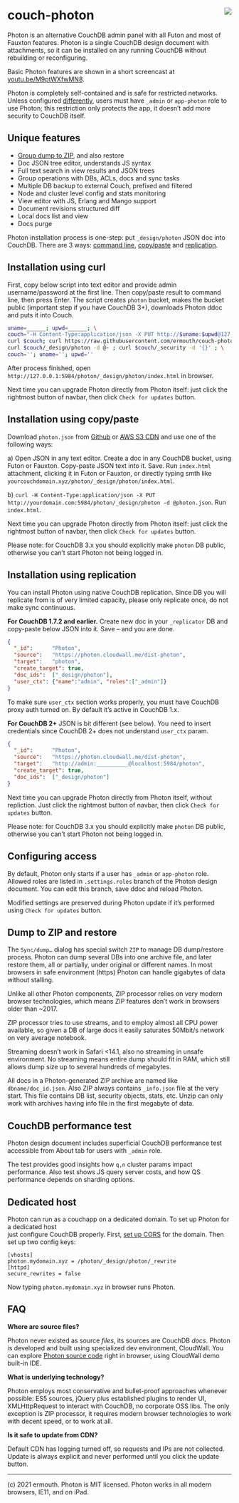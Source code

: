 # <img align="right" src="http://jquerymy.com/kod/photon-github.png" /> couch-photon
Photon is an alternative CouchDB admin panel with all Futon and most of Fauxton features. Photon is a single CouchDB design document with attachments, so it can be installed on any running CouchDB without rebuilding or reconfiguring.

Basic Photon features are shown in a short screencast at [youtu.be/M9ptWXfwMN8](https://youtu.be/M9ptWXfwMN8).

Photon is completely self-contained and is safe for restricted networks. Unless configured [differently](#configuring-access), users must have `_admin` or `app-photon` role to use Photon; this restriction only protects the app, it doesn’t add more security to CouchDB itself.

## Unique features

* [Group dump to ZIP](#dump-to-zip-and-restore), and also restore
* Doc JSON tree editor, understands JS syntax
* Full text search in view results and JSON trees
* Group operations with DBs, ACLs, docs and sync tasks
* Multiple DB backup to external Couch, prefixed and filtered
* Node and cluster level config and stats monitoring
* View editor with JS, Erlang and Mango support
* Document revisions structured diff
* Local docs list and view
* Docs purge

Photon installation process is one-step: put `_design/photon` JSON doc into CouchDB. There are 3 ways: [command line](#installation-using-curl), [copy/paste](#installation-using-copypaste) and [replication](#installation-using-replication).

## Installation using curl

First, copy below script into text editor and provide admin username/password at the first line. Then copy/paste result to command line, 
then press Enter. The script creates `photon` bucket, makes the bucket public (important step if you have CouchDB 3+), downloads Photon ddoc and puts it into Couch.

```bash
uname=______; upwd=______; \
couch="-H Content-Type:application/json -X PUT http://$uname:$upwd@127.0.0.1:5984/photon"; \
curl $couch; curl https://raw.githubusercontent.com/ermouth/couch-photon/master/photon.json | \
curl $couch/_design/photon -d @- ; curl $couch/_security -d '{}' ; \
couch=''; uname=''; upwd=''
```

After process finished, open `http://127.0.0.1:5984/photon/_design/photon/index.html` in browser. 

Next time you can upgrade Photon directly from Photon itself: just click the rightmost button of navbar, then click `Check for updates` button.

## Installation using copy/paste
Download `photon.json` from [Github](https://raw.githubusercontent.com/ermouth/couch-photon/master/photon.json) or [AWS S3 CDN](https://s3-eu-west-1.amazonaws.com/cdn.cloudwall.me/photon/photon.json) and use one of the following ways:

a) Open JSON in any text editor. Create a doc in any CouchDB bucket, using Futon or Fauxton. Copy-paste JSON text into it. Save. Run `index.html` attachment, clicking it in Futon or Fauxton, or directly typing smth like `yourcouchdomain.xyz/photon/_design/photon/index.html`.

b) `curl -H Content-Type:application/json -X PUT http://yourdomain.com:5984/photon/_design/photon -d @photon.json`. Run `index.html`.

Next time you can upgrade Photon directly from Photon itself: just click the rightmost button of navbar, then click `Check for updates` button.

Please note: for CouchDB 3.x you should explicitly make `photon` DB public, otherwise you can’t start Photon not being logged in.

## Installation using replication
You can install Photon using native CouchDB replication. Since DB you will replicate from is of very limited capacity, please only replicate once, do not make sync continuous.

__For CouchDB 1.7.2 and earlier.__ Create new doc in your `_replicator` DB and copy-paste below JSON into it. Save – and you are done.
```json
{
  "_id":      "Photon",
  "source":   "https://photon.cloudwall.me/dist-photon",
  "target":   "photon",
  "create_target": true,
  "doc_ids":  ["_design/photon"],
  "user_ctx": {"name":"admin", "roles":["_admin"]}
}
```
To make sure `user_ctx` section works properly, you must have CouchDB proxy auth turned on. By default it’s active in CouchDB 1.x.

__For CouchDB 2+__ JSON is bit different (see below). You need to insert credentials since CouchDB 2+ does not understand `user_ctx` param.
```json
{
  "_id":      "Photon",
  "source":   "https://photon.cloudwall.me/dist-photon",
  "target":   "http://admin:__________@localhost:5984/photon",
  "create_target": true,
  "doc_ids":  ["_design/photon"]
}
```

Next time you can upgrade Photon directly from Photon itself, without repliction. Just click the rightmost button of navbar, then click `Check for updates` button.

Please note: for CouchDB 3.x you should explicitly make `photon` DB public, otherwise you can’t start Photon not being logged in.

## Configuring access

By default, Photon only starts if a user has `_admin` or `app-photon` role. Allowed roles are listed in `.settings.roles` branch of the Photon design document. You can edit this branch, save ddoc and reload Photon. 

Modified settings are preserved during Photon update if it’s performed using `Check for updates` button.

## Dump to ZIP and restore

The `Sync/dump…` dialog has special switch `ZIP` to manage DB dump/restore process. Photon can dump several DBs into one archive file, and later restore them, all or partially, under original or different names. In most browsers in safe environment (https) Photon can handle gigabytes of data without stalling.

Unlike all other Photon components, ZIP processor relies on very modern browser technologies, which means ZIP features don’t work in browsers older than \~2017. 

ZIP processor tries to use streams, and to employ almost all CPU power available, so given a DB of large docs it easily saturates 50Mbit/s network on very average notebook. 

Streaming doesn’t work in Safari <14.1, also no streaming in unsafe environment. No streaming means entire dump should fit in RAM, which still allows dump size up to several hundreds of megabytes.

All docs in a Photon-generated ZIP archive are named like `dbname/doc_id.json`. Also ZIP always contains `_info.json` file at the very start. This file contains DB list, security objects, stats, etc. Unzip can only work with archives having info file in the first megabyte of data. 

## CouchDB performance test

Photon design document includes superficial CouchDB performance test accessible from About tab for users with `_admin` role.

The test provides good insights how `q,n` cluster params impact performance. Also test shows JS query server costs, and how QS performance depends on sharding options.

## Dedicated host

Photon can run as a couchapp on a dedicated domain. To set up Photon for a dedicated host  
just configure CouchDB properly. First, [set up CORS](https://cloudwall.me/setup_couch#h-16ylld74) 
for the domain. Then set up two config keys:
```
[vhosts] 
photon.mydomain.xyz = /photon/_design/photon/_rewrite
[httpd]
secure_rewrites = false
```
Now typing `photon.mydomain.xyz` in browser runs Photon.

## FAQ

__Where are source files?__

Photon never existed as source _files_, its sources are CouchDB _docs_. Photon is developed and built using specialized dev environment, CloudWall. You can explore [Photon source code](https://cloudwall.me/_demo/#cw/Manifest/!WyJlZGl0IiwiY3ctUGhvdG9uLTFjY2QiXQ--) right in browser, using CloudWall demo built-in IDE.

__What is underlying technology?__

Photon employs most conservative and bullet-proof approaches whenever possible: ES5 sources, jQuery plus established plugins to render UI, XMLHttpRequest to interact with CouchDB, no corporate OSS libs. The only exception is ZIP processor, it requires modern browser technologies to 
work with decent speed, or to work at all.

__Is it safe to update from CDN?__

Default CDN has logging turned off, so requests and IPs are not collected. Update is always explicit and never performed until you click the update button. 

---

(c) 2021 ermouth. Photon is MIT licensed. Photon works in all modern browsers, IE11, and on iPad. 
